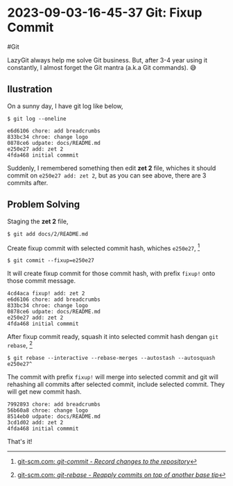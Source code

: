 # 2023-09-03-16-45-37 Git: Fixup Commit

#Git

LazyGit always help me solve Git business. But, after 3-4 year using it
constantly, I almost forget the Git mantra (a.k.a Git commands). 😅

## Ilustration

On a sunny day, I have git log like below,

```terminal
$ git log --oneline
```

```
e6d6106 chore: add breadcrumbs
833bc34 chroe: change logo
0878ce6 udpate: docs/README.md
e250e27 add: zet 2
4fda468 initial commmit
```

Suddenly, I remembered something then edit **zet 2** file, whiches it should
commit on `e250e27 add: zet 2`, but as you can see above, there are 3 commits
after.

## Problem Solving

Staging the **zet 2** file,

```terminal
$ git add docs/2/README.md
```

Create fixup commit with selected commit hash, whiches `e250e27`, [^1]

```terminal
$ git commit --fixup=e250e27
```

It will create fixup commit for those commit hash, with prefix `fixup!` onto
those commit message.

```
4cd4aca fixup! add: zet 2
e6d6106 chore: add breadcrumbs
833bc34 chroe: change logo
0878ce6 udpate: docs/README.md
e250e27 add: zet 2
4fda468 initial commmit
```

After fixup commit ready, squash it into selected commit hash dengan `git
rebase`, [^2]

```terminal
$ git rebase --interactive --rebase-merges --autostash --autosquash e250e27^
```

The commit with prefix `fixup!` will merge into selected commit and git will
rehashing all commits after selected commit, include selected commit. They will
get new commit hash.

```
7992893 chore: add breadcrumbs
56b60a8 chroe: change logo
8514eb0 udpate: docs/README.md
3cd1d02 add: zet 2
4fda468 initial commmit
```

That's it!


[^1]: [git-scm.com: _git-commit - Record changes to the repository_](https://git-scm.com/docs/git-commit)
[^2]: [git-scm.com: _git-rebase - Reapply commits on top of another base tip_](https://git-scm.com/docs/git-rebase)
